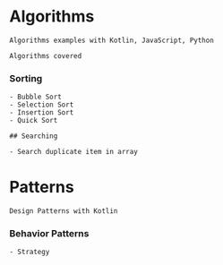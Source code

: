 # Algorithms
    Algorithms examples with Kotlin, JavaScript, Python
    
    Algorithms covered
    
   ### Sorting
    
    - Bubble Sort
    - Selection Sort
    - Insertion Sort
    - Quick Sort
    
    ## Searching
    
    - Search duplicate item in array
    
# Patterns
    Design Patterns with Kotlin
    
   ### Behavior Patterns
    - Strategy
